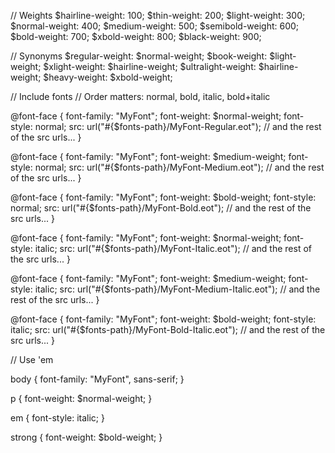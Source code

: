 // Weights
$hairline-weight: 100;
$thin-weight:     200;
$light-weight:    300;
$normal-weight:   400;
$medium-weight:   500;
$semibold-weight: 600;
$bold-weight:     700;
$xbold-weight:    800;
$black-weight:    900;

// Synonyms
$regular-weight:    $normal-weight;
$book-weight:       $light-weight;
$xlight-weight:     $hairline-weight;
$ultralight-weight: $hairline-weight;
$heavy-weight:      $xbold-weight;

// Include fonts
// Order matters: normal, bold, italic, bold+italic

@font-face {
  font-family: "MyFont";
  font-weight: $normal-weight;
  font-style: normal;
  src: url("#{$fonts-path}/MyFont-Regular.eot");
  // and the rest of the src urls...
}

@font-face {
  font-family: "MyFont";
  font-weight: $medium-weight;
  font-style: normal;
  src: url("#{$fonts-path}/MyFont-Medium.eot");
  // and the rest of the src urls...
}

@font-face {
  font-family: "MyFont";
  font-weight: $bold-weight;
  font-style: normal;
  src: url("#{$fonts-path}/MyFont-Bold.eot");
  // and the rest of the src urls...
}


@font-face {
  font-family: "MyFont";
  font-weight: $normal-weight;
  font-style: italic;
  src: url("#{$fonts-path}/MyFont-Italic.eot");
  // and the rest of the src urls...
}

@font-face {
  font-family: "MyFont";
  font-weight: $medium-weight;
  font-style: italic;
  src: url("#{$fonts-path}/MyFont-Medium-Italic.eot");
  // and the rest of the src urls...
}

@font-face {
  font-family: "MyFont";
  font-weight: $bold-weight;
  font-style: italic;
  src: url("#{$fonts-path}/MyFont-Bold-Italic.eot");
  // and the rest of the src urls...
}

// Use 'em

body {
  font-family: "MyFont", sans-serif;
}

p {
  font-weight: $normal-weight;
}

em {
  font-style: italic;
}

strong {
  font-weight: $bold-weight;
}
